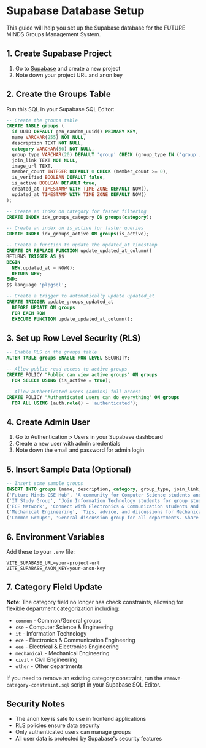 # Supabase Database Setup

This guide will help you set up the Supabase database for the FUTURE MINDS Groups Management System.

## 1. Create Supabase Project

1. Go to [Supabase](https://supabase.com) and create a new project
2. Note down your project URL and anon key

## 2. Create the Groups Table

Run this SQL in your Supabase SQL Editor:

```sql
-- Create the groups table
CREATE TABLE groups (
  id UUID DEFAULT gen_random_uuid() PRIMARY KEY,
  name VARCHAR(255) NOT NULL,
  description TEXT NOT NULL,
  category VARCHAR(50) NOT NULL,
  group_type VARCHAR(20) DEFAULT 'group' CHECK (group_type IN ('group', 'channel')),
  join_link TEXT NOT NULL,
  image_url TEXT,
  member_count INTEGER DEFAULT 0 CHECK (member_count >= 0),
  is_verified BOOLEAN DEFAULT false,
  is_active BOOLEAN DEFAULT true,
  created_at TIMESTAMP WITH TIME ZONE DEFAULT NOW(),
  updated_at TIMESTAMP WITH TIME ZONE DEFAULT NOW()
);

-- Create an index on category for faster filtering
CREATE INDEX idx_groups_category ON groups(category);

-- Create an index on is_active for faster queries
CREATE INDEX idx_groups_active ON groups(is_active);

-- Create a function to update the updated_at timestamp
CREATE OR REPLACE FUNCTION update_updated_at_column()
RETURNS TRIGGER AS $$
BEGIN
  NEW.updated_at = NOW();
  RETURN NEW;
END;
$$ language 'plpgsql';

-- Create a trigger to automatically update updated_at
CREATE TRIGGER update_groups_updated_at 
  BEFORE UPDATE ON groups 
  FOR EACH ROW 
  EXECUTE FUNCTION update_updated_at_column();
```

## 3. Set up Row Level Security (RLS)

```sql
-- Enable RLS on the groups table
ALTER TABLE groups ENABLE ROW LEVEL SECURITY;

-- Allow public read access to active groups
CREATE POLICY "Public can view active groups" ON groups
  FOR SELECT USING (is_active = true);

-- Allow authenticated users (admins) full access
CREATE POLICY "Authenticated users can do everything" ON groups
  FOR ALL USING (auth.role() = 'authenticated');
```

## 4. Create Admin User

1. Go to Authentication > Users in your Supabase dashboard
2. Create a new user with admin credentials
3. Note down the email and password for admin login

## 5. Insert Sample Data (Optional)

```sql
-- Insert some sample groups
INSERT INTO groups (name, description, category, group_type, join_link, member_count, is_verified) VALUES
('Future Minds CSE Hub', 'A community for Computer Science students and professionals. Share knowledge, discuss algorithms, and collaborate on coding projects.', 'cse', 'group', 'https://chat.whatsapp.com/sample1', 250, true),
('IT Study Group', 'Join Information Technology students for group study sessions, resource sharing, and technical discussions.', 'it', 'group', 'https://chat.whatsapp.com/sample2', 180, true),
('ECE Network', 'Connect with Electronics & Communication students and professionals. Discuss circuits, signals, and latest tech trends.', 'ece', 'group', 'https://chat.whatsapp.com/sample3', 320, false),
('Mechanical Engineering', 'Tips, advice, and discussions for Mechanical Engineering students. Share projects and career guidance.', 'mechanical', 'group', 'https://chat.whatsapp.com/sample4', 95, false),
('Common Groups', 'General discussion group for all departments. Share experiences, events, and campus updates.', 'common', 'group', 'https://chat.whatsapp.com/sample5', 420, true);
```

## 6. Environment Variables

Add these to your `.env` file:

```env
VITE_SUPABASE_URL=your-project-url
VITE_SUPABASE_ANON_KEY=your-anon-key
```

## 7. Category Field Update

**Note**: The category field no longer has check constraints, allowing for flexible department categorization including:
- `common` - Common/General groups
- `cse` - Computer Science & Engineering
- `it` - Information Technology
- `ece` - Electronics & Communication Engineering
- `eee` - Electrical & Electronics Engineering
- `mechanical` - Mechanical Engineering
- `civil` - Civil Engineering
- `other` - Other departments

If you need to remove an existing category constraint, run the `remove-category-constraint.sql` script in your Supabase SQL Editor.

## Security Notes

- The anon key is safe to use in frontend applications
- RLS policies ensure data security
- Only authenticated users can manage groups
- All user data is protected by Supabase's security features
